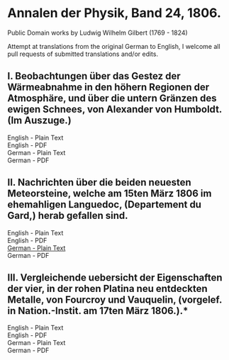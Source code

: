 # Annalen der Physik, Band 24, 1806.

Public Domain works by Ludwig Wilhelm Gilbert (1769 - 1824)

Attempt at translations from the original German to English, I welcome all pull requests of submitted translations and/or edits.

## I. Beobachtungen über das Gestez der Wärmeabnahme in den höhern Regionen der Atmosphäre, und über die untern Gränzen des ewigen Schnees, von Alexander von Humboldt. (Im Auszuge.)

English - Plain Text  
English - PDF  
German - Plain Text  
German - PDF  

## II. Nachrichten über die beiden neuesten Meteorsteine, welche am 15ten März 1806 im ehemahligen Languedoc, (Departement du Gard,) herab gefallen sind.

English - Plain Text  
English - PDF  
[German - Plain Text](2/full-text-german.md)  
German - PDF  

## III. Vergleichende uebersicht der Eigenschaften der vier, in der rohen Platina neu entdeckten Metalle, von Fourcroy und Vauquelin, (vorgelef. in Nation.-Instit. am 17ten März 1806.).*

English - Plain Text  
English - PDF  
German - Plain Text  
German - PDF  
